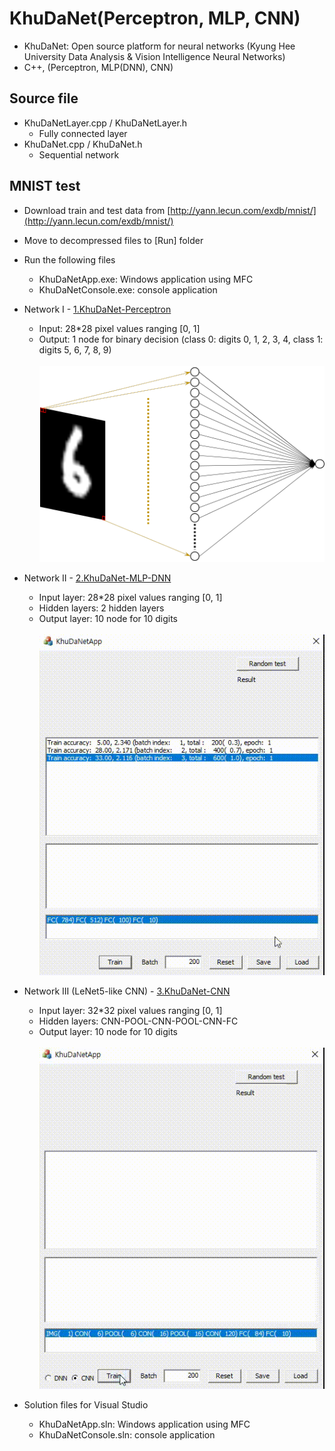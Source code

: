# KhuDaNet(Perceptron, MLP, CNN)
* KhuDaNet: Open source platform for neural networks (Kyung Hee University Data Analysis & Vision Intelligence Neural Networks)
* C++, (Perceptron, MLP(DNN), CNN)

## Source file
* KhuDaNetLayer.cpp / KhuDaNetLayer.h
  + Fully connected layer
* KhuDaNet.cpp / KhuDaNet.h
  + Sequential network
  
## MNIST test
* Download train and test data from [http://yann.lecun.com/exdb/mnist/](http://yann.lecun.com/exdb/mnist/)
* Move to decompressed files to [Run] folder
* Run the following files
  + KhuDaNetApp.exe: Windows application using MFC
  + KhuDaNetConsole.exe: console application
* Network I - [1.KhuDaNet-Perceptron](https://github.com/NizeLee/KhuDaNet/tree/main/1.KhuDaNet-Perceptron)
  + Input: 28*28 pixel values ranging [0, 1]
  + Output: 1 node for binary decision (class 0: digits 0, 1, 2, 3, 4, class 1: digits 5, 6, 7, 8, 9)
  <br><br> <img src="1.KhuDaNet-Perceptron/Perceptron.png"></img>  
* Network II - [2.KhuDaNet-MLP-DNN](https://github.com/NizeLee/KhuDaNet/tree/main/2.KhuDaNet-MLP-DNN)
  + Input layer: 28*28 pixel values ranging [0, 1]
  + Hidden layers: 2 hidden layers
  + Output layer: 10 node for 10 digits
  <br><br> <img src="2.KhuDaNet-MLP-DNN/KhuDaNet(DNN).gif"></img>  
* Network III (LeNet5-like CNN) - [3.KhuDaNet-CNN](https://github.com/NizeLee/KhuDaNet/tree/main/3.KhuDaNet-CNN)
  + Input layer: 32*32 pixel values ranging [0, 1]
  + Hidden layers: CNN-POOL-CNN-POOL-CNN-FC
  + Output layer: 10 node for 10 digits
  <br><br> <img src="3.KhuDaNet-CNN/KhuDaNet(CNN).gif"></img>  

* Solution files for Visual Studio
  + KhuDaNetApp.sln: Windows application using MFC
  + KhuDaNetConsole.sln: console application

